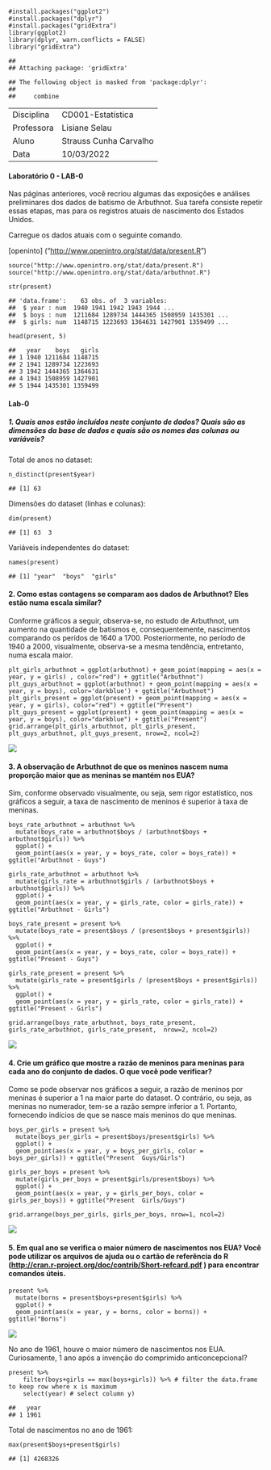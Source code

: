     #install.packages("ggplot2")
    #install.packages("dplyr")
    #install.packages("gridExtra")
    library(ggplot2)
    library(dplyr, warn.conflicts = FALSE)
    library("gridExtra")

    ## 
    ## Attaching package: 'gridExtra'

    ## The following object is masked from 'package:dplyr':
    ## 
    ##     combine

<table>
<tbody>
<tr class="odd">
<td>Disciplina</td>
<td>CD001-Estatística</td>
</tr>
<tr class="even">
<td>Professora</td>
<td>Lisiane Selau</td>
</tr>
<tr class="odd">
<td>Aluno</td>
<td>Strauss Cunha Carvalho</td>
</tr>
<tr class="even">
<td>Data</td>
<td>10/03/2022</td>
</tr>
</tbody>
</table>

#### **Laboratório 0 - LAB-0**

Nas páginas anteriores, você recriou algumas das exposições e análises
preliminares dos dados de batismo de Arbuthnot. Sua tarefa consiste
repetir essas etapas, mas para os registros atuais de nascimento dos
Estados Unidos.

Carregue os dados atuais com o seguinte comando.

\[openinto\] (“<http://www.openintro.org/stat/data/present.R>”)

    source("http://www.openintro.org/stat/data/present.R")
    source("http://www.openintro.org/stat/data/arbuthnot.R")

    str(present)

    ## 'data.frame':    63 obs. of  3 variables:
    ##  $ year : num  1940 1941 1942 1943 1944 ...
    ##  $ boys : num  1211684 1289734 1444365 1508959 1435301 ...
    ##  $ girls: num  1148715 1223693 1364631 1427901 1359499 ...

    head(present, 5)

    ##   year    boys   girls
    ## 1 1940 1211684 1148715
    ## 2 1941 1289734 1223693
    ## 3 1942 1444365 1364631
    ## 4 1943 1508959 1427901
    ## 5 1944 1435301 1359499

#### **Lab-0**

##### 1. Quais anos estão incluídos neste conjunto de dados? Quais são as dimensões da base de dados e quais são os nomes das colunas ou variáveis?

Total de anos no dataset:

    n_distinct(present$year)

    ## [1] 63

Dimensões do dataset (linhas e colunas):

    dim(present)

    ## [1] 63  3

Variáveis independentes do dataset:

    names(present)

    ## [1] "year"  "boys"  "girls"

#### 2. Como estas contagens se comparam aos dados de Arbuthnot? Eles estão numa escala similar?

Conforme gráficos a seguir, observa-se, no estudo de Arbuthnot, um
aumento na quantidade de batismos e, consequentemente, nascimentos
comparando os perídos de 1640 a 1700. Posteriormente, no período de 1940
a 2000, visualmente, observa-se a mesma tendência, entretanto, numa
escala maior.

    plt_girls_arbuthnot = ggplot(arbuthnot) + geom_point(mapping = aes(x = year, y = girls) , color="red") + ggtitle("Arbuthnot") 
    plt_guys_arbuthnot = ggplot(arbuthnot) + geom_point(mapping = aes(x = year, y = boys), color='darkblue') + ggtitle("Arbuthnot")
    plt_girls_present = ggplot(present) + geom_point(mapping = aes(x = year, y = girls), color="red") + ggtitle("Present")
    plt_guys_present = ggplot(present) + geom_point(mapping = aes(x = year, y = boys), color="darkblue") + ggtitle("Present")
    grid.arrange(plt_girls_arbuthnot, plt_girls_present, plt_guys_arbuthnot, plt_guys_present, nrow=2, ncol=2)

![](ufrgs-estatistica-strauss-lab00_files/figure-markdown_strict/unnamed-chunk-8-1.png)

#### 3. A observação de Arbuthnot de que os meninos nascem numa proporção maior que as meninas se mantém nos EUA?

Sim, conforme observado visualmente, ou seja, sem rigor estatístico, nos
gráficos a seguir, a taxa de nascimento de meninos é superior à taxa de
meninas.

    boys_rate_arbuthnot = arbuthnot %>%
      mutate(boys_rate = arbuthnot$boys / (arbuthnot$boys + arbuthnot$girls)) %>% 
      ggplot() +
      geom_point(aes(x = year, y = boys_rate, color = boys_rate)) + ggtitle("Arbuthnot - Guys")

    girls_rate_arbuthnot = arbuthnot %>%
      mutate(girls_rate = arbuthnot$girls / (arbuthnot$boys + arbuthnot$girls)) %>% 
      ggplot() +
      geom_point(aes(x = year, y = girls_rate, color = girls_rate)) + ggtitle("Arbuthnot - Girls")

    boys_rate_present = present %>%
      mutate(boys_rate = present$boys / (present$boys + present$girls)) %>% 
      ggplot() +
      geom_point(aes(x = year, y = boys_rate, color = boys_rate)) + ggtitle("Present - Guys")

    girls_rate_present = present %>%
      mutate(girls_rate = present$girls / (present$boys + present$girls)) %>% 
      ggplot() +
      geom_point(aes(x = year, y = girls_rate, color = girls_rate)) + ggtitle("Present - Girls")

    grid.arrange(boys_rate_arbuthnot, boys_rate_present, girls_rate_arbuthnot, girls_rate_present,  nrow=2, ncol=2)

![](ufrgs-estatistica-strauss-lab00_files/figure-markdown_strict/unnamed-chunk-9-1.png)

#### 4. Crie um gráfico que mostre a razão de meninos para meninas para cada ano do conjunto de dados. O que você pode verificar?

Como se pode observar nos gráficos a seguir, a razão de meninos por
meninas é superior a 1 na maior parte do dataset. O contrário, ou seja,
as meninas no numerador, tem-se a razão sempre inferior a 1. Portanto,
fornecendo indícios de que se nasce mais meninos do que meninas.

    boys_per_girls = present %>%
      mutate(boys_per_girls = present$boys/present$girls) %>% 
      ggplot() +
      geom_point(aes(x = year, y = boys_per_girls, color = boys_per_girls)) + ggtitle("Present  Guys/Girls")

    girls_per_boys = present %>%
      mutate(girls_per_boys = present$girls/present$boys) %>% 
      ggplot() +
      geom_point(aes(x = year, y = girls_per_boys, color = girls_per_boys)) + ggtitle("Present  Girls/Guys")

    grid.arrange(boys_per_girls, girls_per_boys, nrow=1, ncol=2)

![](ufrgs-estatistica-strauss-lab00_files/figure-markdown_strict/unnamed-chunk-10-1.png)

#### 5. Em qual ano se verifica o maior número de nascimentos nos EUA? Você pode utilizar os arquivos de ajuda ou o cartão de referência do R (<http://cran.r-project.org/doc/contrib/Short-refcard.pdf> ) para encontrar comandos úteis.

    present %>%
      mutate(borns = present$boys+present$girls) %>% 
      ggplot() +
      geom_point(aes(x = year, y = borns, color = borns)) + ggtitle("Borns")

![](ufrgs-estatistica-strauss-lab00_files/figure-markdown_strict/unnamed-chunk-11-1.png)

No ano de 1961, houve o maior número de nascimentos nos EUA.
Curiosamente, 1 ano após a invenção do comprimido anticoncepcional?

    present %>% 
        filter(boys+girls == max(boys+girls)) %>% # filter the data.frame to keep row where x is maximum
        select(year) # select column y)

    ##   year
    ## 1 1961

Total de nascimentos no ano de 1961:

    max(present$boys+present$girls)

    ## [1] 4268326
